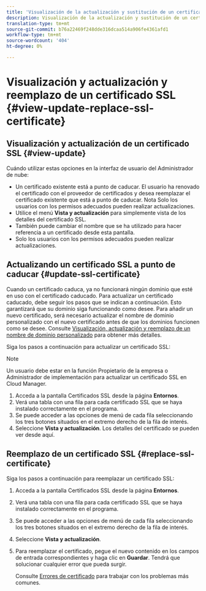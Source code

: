 ```yaml
---
title: 'Visualización de la actualización y sustitución de un certificado SSL - Administración de SSL '
description: Visualización de la actualización y sustitución de un certificado SSL - Administración de certificados SSL
translation-type: tm+mt
source-git-commit: b76a22469f248dde316dcaa514a906fe4361afd1
workflow-type: tm+mt
source-wordcount: '404'
ht-degree: 0%

---
```



# Visualización y actualización y reemplazo de un certificado SSL {#view-update-replace-ssl-certificate}

## Visualización y actualización de un certificado SSL {#view-update}

Cuándo utilizar estas opciones en la interfaz de usuario del Administrador de nube:

* Un certificado existente está a punto de caducar. El usuario ha renovado el certificado con el proveedor de certificados y desea reemplazar el certificado existente que está a punto de caducar. Nota Solo los usuarios con los permisos adecuados pueden realizar actualizaciones.
* Utilice el menú **Vista y actualización** para simplemente vista de los detalles del certificado SSL.
* También puede cambiar el nombre que se ha utilizado para hacer referencia a un certificado desde esta pantalla.
* Solo los usuarios con los permisos adecuados pueden realizar actualizaciones.


## Actualizando un certificado SSL a punto de caducar {#update-ssl-certificate}

Cuando un certificado caduca, ya no funcionará ningún dominio que esté en uso con el certificado caducado. Para actualizar un certificado caducado, debe seguir los pasos que se indican a continuación. Esto garantizará que su dominio siga funcionando como desee. Para añadir un nuevo certificado, será necesario actualizar el nombre de dominio personalizado con el nuevo certificado antes de que los dominios funcionen como se desee. Consulte [Visualización, actualización y reemplazo de un nombre de dominio personalizado](/help/implementing/cloud-manager/custom-domain-names/view-update-replace-custom-domain-name.md) para obtener más detalles.

Siga los pasos a continuación para actualizar un certificado SSL:

>[!NOTE]
>Un usuario debe estar en la función Propietario de la empresa o Administrador de implementación para actualizar un certificado SSL en Cloud Manager.

1. Acceda a la pantalla Certificados SSL desde la página **Entornos**.
1. Verá una tabla con una fila para cada certificado SSL que se haya instalado correctamente en el programa.
1. Se puede acceder a las opciones de menú de cada fila seleccionando los tres botones situados en el extremo derecho de la fila de interés.
1. Seleccione **Vista y actualización**. Los detalles del certificado se pueden ver desde aquí.

## Reemplazo de un certificado SSL {#replace-ssl-certificate}

Siga los pasos a continuación para reemplazar un certificado SSL:

1. Acceda a la pantalla Certificados SSL desde la página **Entornos**.
1. Verá una tabla con una fila para cada certificado SSL que se haya instalado correctamente en el programa.
1. Se puede acceder a las opciones de menú de cada fila seleccionando los tres botones situados en el extremo derecho de la fila de interés.
1. Seleccione **Vista y actualización**.
1. Para reemplazar el certificado, pegue el nuevo contenido en los campos de entrada correspondientes y haga clic en **Guardar**. Tendrá que solucionar cualquier error que pueda surgir.

   Consulte [Errores de certificado](/help/implementing/cloud-manager/managing-ssl-certifications/add-ssl-certificate.md#certificate-error) para trabajar con los problemas más comunes.